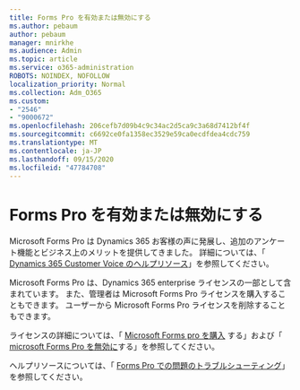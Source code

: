 ```yaml
---
title: Forms Pro を有効または無効にする
ms.author: pebaum
author: pebaum
manager: mnirkhe
ms.audience: Admin
ms.topic: article
ms.service: o365-administration
ROBOTS: NOINDEX, NOFOLLOW
localization_priority: Normal
ms.collection: Adm_O365
ms.custom:
- "2546"
- "9000672"
ms.openlocfilehash: 206cefb7d09b4c9c34ac2d5ca9c3a68d7412bf4f
ms.sourcegitcommit: c6692ce0fa1358ec3529e59ca0ecdfdea4cdc759
ms.translationtype: MT
ms.contentlocale: ja-JP
ms.lasthandoff: 09/15/2020
ms.locfileid: "47784708"
---
```

# <a name="enable-or-disable-forms-pro"></a>Forms Pro を有効または無効にする

Microsoft Forms Pro は Dynamics 365 お客様の声に発展し、追加のアンケート機能とビジネス上のメリットを提供してきました。 詳細については、「 [Dynamics 365 Customer Voice のヘルプリソース](https://go.microsoft.com/fwlink/p/?linkid=2128357)」を参照してください。  

Microsoft Forms Pro は、Dynamics 365 enterprise ライセンスの一部として含まれています。 また、管理者は Microsoft Forms Pro ライセンスを購入することもできます。 ユーザーから Microsoft Forms Pro ライセンスを削除することもできます。  

ライセンスの詳細については、「 [Microsoft Forms pro を購入](https://docs.microsoft.com/forms-pro/purchase#purchase-microsoft-forms-pro-for-users-in-a-dynamics-365-tenant) する」および「 [microsoft Forms Pro を無効に](https://docs.microsoft.com/forms-pro/purchase#disable-microsoft-forms-pro-for-a-user-1)する」を参照してください。
  
ヘルプリソースについては、「 [Forms Pro での問題のトラブルシューティング](https://docs.microsoft.com/forms-pro/troubleshoot)」を参照してください。